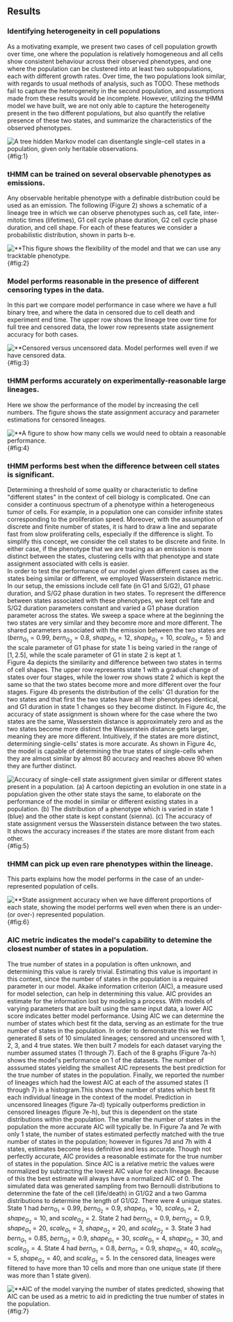 ## Results

### Identifying heterogeneity in cell populations

[//]: # "Figure 1"

As a motivating example, we present two cases of cell population growth over time, one where the population is relatively homogeneous and all cells show consistent behaviour across their observed phenotypes, and one where the population can be clustered into at least two subpopulations, each with different growth rates. Over time, the two populations look similar, with regards to usual methods of analysis, such as TODO. These methods fail to capture the heterogeneity in the second population, and assumptions made from these results would be incomplete. However, utilizing the tHMM model we have built, we are not only able to capture the heterogeneity present in the two different populations, but also quantify the relative presence of these two states, and summarize the characteristics of the observed phenotypes.

![A tree hidden Markov model can disentangle single-cell states in a population, given only heritable observations.](./output/figure1.svg){#fig:1}

### tHMM can be trained on several observable phenotypes as emissions.

[//]: # "Figure 2"

Any observable heritable phenotype with a definable distribution could be used as an emission. The following (Figure 2) shows a schematic of a lineage tree in which we can observe phenotypes such as, cell fate, inter-mitotic times (lifetimes), G1 cell cycle phase duration, G2 cell cycle phase duration, and cell shape. For each of these features we consider a probabilistic distribution, shown in parts b-e.

![**This figure shows the flexibility of the model and that we can use any tracktable phenotype.](./output/figure2.svg){#fig:2}

### Model performs reasonable in the presence of different censoring types in the data.

In this part we compare model performance in case where we have a full binary tree, and where the data in censored due to cell death and experiment end time. The upper row shows the lineage tree over time for full tree and censored data, the lower row represents state assignement accuracy for both cases.

![**Censored versus uncensored data. Model performes well even if we have censored data.](./output/figure3.svg){#fig:3}

### tHMM performs accurately on experimentally-reasonable large lineages.

[//]: # "Figure 4"

Here we show the performance of the model by increasing the cell numbers. The figure shows the state assignment accuracy and parameter estimations for censored lineages.

![**A figure to show how many cells we would need to obtain a reasonable performance.](./output/figure4.svg){#fig:4}

### tHMM performs best when the difference between cell states is significant.

[//]: # "Figure 5"

Determining a threshold of some quality or characteristic to define "different states" in the context of cell biology is complicated. One can consider a continuous spectrum of a phenotype within a heterogeneous tumor of cells. For example, in a population one can consider infinite states corresponding to the proliferation speed. Moreover, with the assumption of discrete and finite number of states, it is hard to draw a line and separate fast from slow proliferating cells, especially if the difference is slight. To simplify this concept, we consider the cell states to be discrete and finite. In either case, if the phenotype that we are tracing as an emission is more distinct between the states, clustering cells with that phenotype and state assignment associated with cells is easier.  
In order to test the performance of our model given different cases as the states being similar or different, we employed Wasserstein distance metric. In our setup, the emissions include cell fate (in G1 and S/G2), G1 phase duration, and S/G2 phase duration in two states. To represent the difference between states associated with these phenotypes, we kept cell fate and S/G2 duration parameters constant and varied a G1 phase duration parameter across the states. We sweep a space where at the beginning the two states are very similar and they becomre more and more different. The shared parameters associated with the emission between the two states are ($bern_{G_1} = 0.99$, $bern_{G_2} = 0.8$, $shape_{G_1} = 12$, $shape_{G_2} = 10$, $scale_{G_2} = 5$) and the scale parameter of G1 phase for state 1 is being varied in the range of $[1, 2.5]$, while the scale parameter of G1 in state 2 is kept at $1$.  
Figure 4a depicts the similarity and difference between two states in terms of cell shapes. The upper row represents state 1 with a gradual change of states over four stages, while the lower row shows state 2 which is kept the same so that the two states become more and more different over the four stages. Figure 4b presents the distribution of the cells' G1 duration for the two states and that first the two states have all their phenotypes identical, and G1 duration in state 1 changes so they become distinct. In Figure 4c, the accuracy of state assignment is shown where for the case where the two states are the same, Wasserstein distance is approximately zero and as the two states become more distinct the Wasserstein distance gets larger, meaning they are more different. Intuitively, if the states are more distinct, determining single-cells' states is more accurate. As shown in Figure 4c, the model is capable of determining the true states of single-cells when they are almost similar by almost $80%$ accuracy and reaches above $90$ when they are further distinct.

![Accuracy of single-cell state assignment given similar or different states present in a population. (a) A cartoon depicting an evolution in one state in a population given the other state stays the same, to elaborate on the performance of the model in similar or different existing states in a population. (b) The distribution of a phenotype which is varied in state 1 (blue) and the other state is kept constant (sienna). (c) The accuracy of state assignment versus the Wasserstein distance between the two states. It shows the accuracy increases if the states are more distant from each other.](./output/figure5.svg){#fig:5}

### tHMM can pick up even rare phenotypes within the lineage.

[//]: # "Figure 6"

This parts explains how the model performs in the case of an under-represented population of cells.

![**State assignment accuracy when we have different proportions of each state, showing the model performs well even when there is an under- (or over-) represented population.](./output/figure6.svg){#fig:6}

### AIC metric indicates the model's capability to detemine the closest number of states in a population.

[//]: # "Figure 7"

The true number of states in a population is often unknown, and determining this value is rarely trivial. Estimating this value is important in this context, since the number of states in the population is a required parameter in our model. Akaike information criterion (AIC), a measure used for model selection, can help in determining this value. AIC provides an estimate for the information lost by modeling a process. With models of varying parameters that are built using the same input data, a lower AIC score indicates better model performance. Using AIC we can determine the number of states which best fit the data, serving as an estimate for the true number of states in the population. In order to demonstrate this we first generated 8 sets of 10 simulated lineages; censored and uncensored with 1, 2, 3, and 4 true states. We then built 7 models for each dataset varying the number assumed states (1 through 7). Each of the 8 graphs (Figure 7a-h) shows the model's performance on 1 of the datasets. The number of asssumed states yielding the smallest AIC represents the best prediction for the true number of states in the population. Finally, we reported the number of lineages which had the lowest AIC at each of the assumed states (1 through 7) in a histogram.This shows the number of states which best fit each individual lineage in the context of the model. Prediction in uncensored lineages (figure 7a-d) typically outperforms prediction in censored lineages (figure 7e-h), but this is dependent on the state distributions within the population. The smaller the number of states in the population the more accurate AIC will typically be. In Figure 7a and 7e with only 1 state, the number of states estimated perfectly matched with the true number of states in the population; however in figures 7d and 7h with 4 states, estimates become less definitive and less accurate. Though not perfectly accurate, AIC provides a reasonable estimate for the true number of states in the population.
Since AIC is a relative metric the values were normalized by subtracting the lowest AIC value for each lineage. Because of this the best estimate will always have a normalized AIC of 0. The simulated data was generated sampling from two Bernoulli distributions to deternmine the fate of the cell (life/death) in G1/G2 and a two Gamma distributions to determine the length of G1/G2. There were 4 unique states. State 1 had $bern_{G_1} = 0.99$, $bern_{G_2} = 0.9$, $shape_{G_1} = 10$, $scale_{G_1} = 2$, $shape_{G_2} = 10$, and $scale_{G_2} = 2$. State 2 had $bern_{G_1} = 0.9$, $bern_{G_2} = 0.9$, $shape_{G_1} = 20$, $scale_{G_1} = 3$, $shape_{G_2} = 20$, and $scale_{G_2} = 3$. State 3 had $bern_{G_1} = 0.85$, $bern_{G_2} = 0.9$, $shape_{G_1} = 30$, $scale_{G_1} = 4$, $shape_{G_2} = 30$, and $scale_{G_2} = 4$. State 4 had $bern_{G_1} = 0.8$, $bern_{G_2} = 0.9$, $shape_{G_1} = 40$, $scale_{G_1} = 5$, $shape_{G_2} = 40$, and $scale_{G_2} = 5$. In the censored data, lineages were filtered to have more than 10 cells and more than one unique state (if there was more than 1 state given).

![**AIC of the model varying the number of states predicted, showing that AIC can be used as a metric to aid in predicting the true number of states in the population.](./output/figure7.svg){#fig:7}
